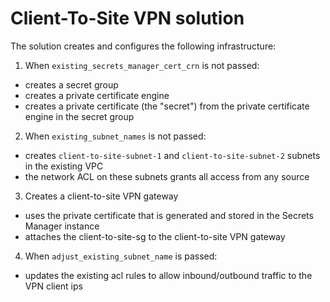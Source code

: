 # Client-To-Site VPN solution

The solution creates and configures the following infrastructure:

1) When `existing_secrets_manager_cert_crn` is not passed:
  - creates a secret group
  - creates a private certificate engine
  - creates a private certificate (the "secret") from the private certificate engine in the secret group

2) When `existing_subnet_names` is not passed:
  - creates `client-to-site-subnet-1` and `client-to-site-subnet-2` subnets in the existing VPC
  - the network ACL on these subnets grants all access from any source

3) Creates a client-to-site VPN gateway
  - uses the private certificate that is generated and stored in the Secrets Manager instance
  - attaches the client-to-site-sg to the client-to-site VPN gateway

4) When `adjust_existing_subnet_name` is passed:
  - updates the existing acl rules to allow inbound/outbound traffic to the VPN client ips
